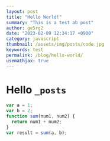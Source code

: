 ```yaml
---
layout: post
title: "Hello World!"
summary: "This is a test ab post"
author: ge5rg2
date: "2023-02-09 12:34:17 +0900"
category: javascript
thumbnail: /assets/img/posts/code.jpg
keywords: test
permalink: /blog/hello-world/
usemathjax: true
---
```


# Hello `_posts`

```javascript
var a = 1;
var b = 2;
function sum(num1, num2) {
  return num1 + num2;
}
var result = sum(a, b);
```
